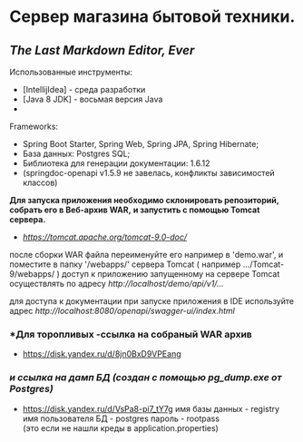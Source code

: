 # Сервер магазина бытовой техники.
## _The Last Markdown Editor, Ever_

  Использованные инструменты:
 - [IntellijIdea] - среда разработки
- [Java 8 JDK] - восьмая версия Java
- 

Frameworks: 
- Spring Boot Starter, Spring Web, Spring JPA, Spring Hibernate;
- База данных: Postgres SQL;
- Библиотека для генерации документации: 1.6.12 
-    (springdoc-openapi v1.5.9 не завелась, конфликты зависимостей классов)

  **Для запуска приложения необходимо склонировать репозиторий, собрать его в Веб-архив WAR,**
  **и запустить с помощью Tomcat сервера.**
  - *https://tomcat.apache.org/tomcat-9.0-doc/*


после сборки WAR файла переименуйте его например в 'demo.war',
и поместите в папку '/webapps/' сервера Tomcat ( например .../Tomcat-9/webapps/ )
доступ к приложению запущенному на сервере Tomcat осуществлять по адресу
        *http://localhost/demo/api/v1/...*

для доступа к документации при запуске приложения в IDE используйте адрес
*http://localhost:8080/openapi/swagger-ui/index.html*

### *Для торопливых -ссылка на собраный WAR архив 
  - https://disk.yandex.ru/d/8jn0BxD9VPEang
### *и ссылка на дамп БД (создан с помощью pg_dump.exe от Postgres)*
  - https://disk.yandex.ru/d/VsPa8-pi7_tY7g
имя базы данных - registry
имя пользователя БД - postgres
пароль - rootpass  
(это если не нашли креды в application.properties)
